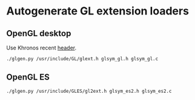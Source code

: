 # Autogenerate GL extension loaders

## OpenGL desktop

Use Khronos recent [header](www.opengl.org/registry/api/glext.h).

    ./glgen.py /usr/include/GL/glext.h glsym_gl.h glsym_gl.c

## OpenGL ES

    ./glgen.py /usr/include/GLES/gl2ext.h glsym_es2.h glsym_es2.c

